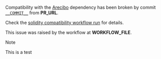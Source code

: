 Compatibility with the [Arecibo](https://github.com/lurk-lab/arecibo) dependency has been broken by commit [`__COMMIT__`](__COMMIT_URL__) from __PR_URL__.

Check the [solidity compatibility workflow run](__WORKFLOW_URL__) for details.

This issue was raised by the workflow at __WORKFLOW_FILE__.

> [!NOTE]
> This is a test

